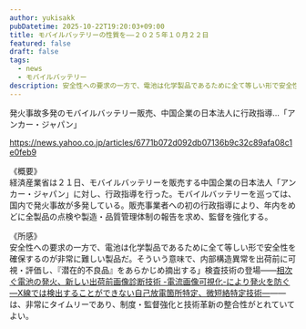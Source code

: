 ```yaml
---
author: yukisakk
pubDatetime: 2025-10-22T19:20:03+09:00
title: モバイルバッテリーの性質を——２０２５年１０月２２日
featured: false
draft: false
tags:
  - news
  - モバイルバッテリー
description: 安全性への要求の一方で、電池は化学製品であるために全て等しい形で安全性を確保するのが非常に難しい製品だ。
---
```


発火事故多発のモバイルバッテリー販売、中国企業の日本法人に行政指導…「アンカー・ジャパン」

https://news.yahoo.co.jp/articles/6771b072d092db07136b9c32c89afa08c1e0feb9

《概要》\
経済産業省は２１日、モバイルバッテリーを販売する中国企業の日本法人「アンカー・ジャパン」に対し、行政指導を行った。モバイルバッテリーを巡っては、国内で発火事故が多発している。販売事業者への初の行政指導により、年内をめどに全製品の点検や製造・品質管理体制の報告を求め、監督を強化する。

《所感》\
安全性への要求の一方で、電池は化学製品であるために全て等しい形で安全性を確保するのが非常に難しい製品だ。そういう意味で、内部構造異常を出荷前に可視・評価し、『潜在的不良品』をあらかじめ摘出する」検査技術の登場——[相次ぐ電池の発火、新しい出荷前画像診断技術 -電流画像可視化-により発火を防ぐ ―X線では検出することができない自己放電箇所特定、微短絡特定技術―](https://prtimes.jp/main/html/rd/p/000000022.000048430.html)——は、非常にタイムリーであり、制度・監督強化と技術革新の整合性がとれていてよい。
